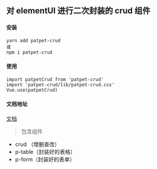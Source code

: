 ## 对 elementUI 进行二次封装的 crud 组件

#### 安装

```
yarn add patpet-crud
或
npm i patpet-crud
```

#### 使用

```
import patpetCrud from 'patpet-crud'
import 'patpet-crud/lib/patpet-crud.css'
Vue.use(patpetCrud)
```

#### 文档地址

[文档](https://wenruo-l.github.io/CRUDWithElementUI/dist/index.html#/document)

> 包含组件

- crud （增删查改）
- p-table（封装好的表格）
- p-form（封装好的表单）
